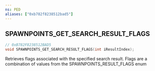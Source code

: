 ```yaml
---
ns: PED
aliases: ["0xb782f8238512bad5"]
---
```

## SPAWNPOINTS_GET_SEARCH_RESULT_FLAGS

```c
// 0xB782F8238512BAD5
void SPAWNPOINTS_GET_SEARCH_RESULT_FLAGS(int iResultIndex);
```

Retrieves flags associated with the specified search result. Flags are a combination of values from the SPAWNPOINTS_RESULT_FLAGS enum

